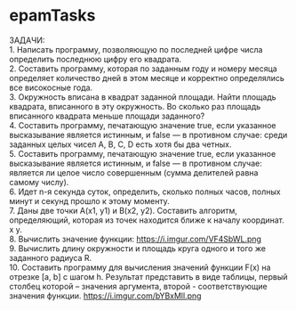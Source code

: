 # epamTasks


ЗАДАЧИ:  
    1. Написать программу, позволяющую по последней цифре числа определить последнюю цифру его квадрата.  
    2. Составить программу, которая по заданным году и номеру месяца определяет количество дней в этом месяце и корректно определялись все високосные года.      
    3. Окружность вписана в квадрат заданной площади. Найти площадь квадрата, вписанного в эту окружность. Во сколько раз площадь вписанного квадрата меньше площади заданного?      
    4. Составить программу, печатающую значение true, если указанное высказывание является истинным, и false — в противном случае: среди заданных целых чисел А, В, С, D есть хотя бы два четных.      
    5. Составить программу, печатающую значение true, если указанное высказывание является истинным, и false — в противном случае: является ли целое число совершенным (сумма делителей равна самому числу).      
    6. Идет n-я секунда суток, определить, сколько полных часов, полных минут и секунд прошло к этому моменту.      
    7. Даны две точки А(х1, у1) и В(х2, у2). Составить алгоритм, определяющий, которая из точек находится ближе к началу координат. x y.      
    8. Вычислить значение функции: https://i.imgur.com/VF4SbWL.png      
    9. Вычислить длину окружности и площадь круга одного и того же заданного радиуса R.      
    10. Составить программу для вычисления значений функции F(x) на отрезке [а, b] с шагом h. Результат представить в виде таблицы, первый столбец которой – значения аргумента, второй - соответствующие значения функции.
    https://i.imgur.com/bYBxMll.png  


